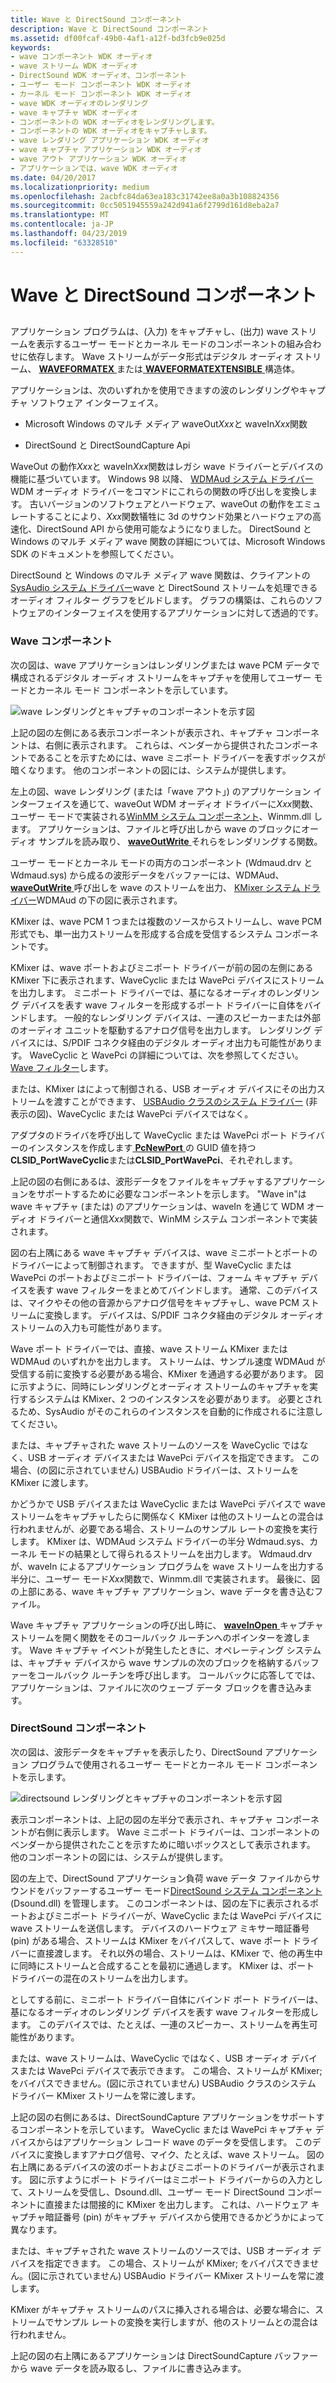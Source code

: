 ```yaml
---
title: Wave と DirectSound コンポーネント
description: Wave と DirectSound コンポーネント
ms.assetid: df00fcaf-49b0-4af1-a12f-bd3fcb9e025d
keywords:
- wave コンポーネント WDK オーディオ
- wave ストリーム WDK オーディオ
- DirectSound WDK オーディオ、コンポーネント
- ユーザー モード コンポーネント WDK オーディオ
- カーネル モード コンポーネント WDK オーディオ
- wave WDK オーディオのレンダリング
- wave キャプチャ WDK オーディオ
- コンポーネントの WDK オーディオをレンダリングします。
- コンポーネントの WDK オーディオをキャプチャします。
- wave レンダリング アプリケーション WDK オーディオ
- wave キャプチャ アプリケーション WDK オーディオ
- wave アウト アプリケーション WDK オーディオ
- アプリケーションでは、wave WDK オーディオ
ms.date: 04/20/2017
ms.localizationpriority: medium
ms.openlocfilehash: 2acbfc84da63ea183c31742ee8a0a3b108824356
ms.sourcegitcommit: 0cc5051945559a242d941a6f2799d161d8eba2a7
ms.translationtype: MT
ms.contentlocale: ja-JP
ms.lasthandoff: 04/23/2019
ms.locfileid: "63328510"
---
```

# <a name="wave-and-directsound-components"></a>Wave と DirectSound コンポーネント


## <span id="wave_and_directsound_components"></span><span id="WAVE_AND_DIRECTSOUND_COMPONENTS"></span>


アプリケーション プログラムは、(入力) をキャプチャし、(出力) wave ストリームを表示するユーザー モードとカーネル モードのコンポーネントの組み合わせに依存します。 Wave ストリームがデータ形式はデジタル オーディオ ストリーム、 [ **WAVEFORMATEX** ](https://msdn.microsoft.com/library/windows/hardware/ff538799)または[ **WAVEFORMATEXTENSIBLE** ](https://msdn.microsoft.com/library/windows/hardware/ff538802)構造体。

アプリケーションは、次のいずれかを使用できますの波のレンダリングやキャプチャ ソフトウェア インターフェイス。

-   Microsoft Windows のマルチ メディア waveOut*Xxx*と waveIn*Xxx*関数

-   DirectSound と DirectSoundCapture Api

WaveOut の動作*Xxx*と waveIn*Xxx*関数はレガシ wave ドライバーとデバイスの機能に基づいています。 Windows 98 以降、 [WDMAud システム ドライバー](user-mode-wdm-audio-components.md#wdmaud_system_driver) WDM オーディオ ドライバーをコマンドにこれらの関数の呼び出しを変換します。 古いバージョンのソフトウェアとハードウェア、waveOut の動作をエミュレートすることにより、*Xxx*関数犠牲に 3d のサウンド効果とハードウェアの高速化、DirectSound API から使用可能なようになりました。 DirectSound と Windows のマルチ メディア wave 関数の詳細については、Microsoft Windows SDK のドキュメントを参照してください。

DirectSound と Windows のマルチ メディア wave 関数は、クライアントの[SysAudio システム ドライバー](kernel-mode-wdm-audio-components.md#sysaudio_system_driver)wave と DirectSound ストリームを処理できるオーディオ フィルター グラフをビルドします。 グラフの構築は、これらのソフトウェアのインターフェイスを使用するアプリケーションに対して透過的です。

### <a name="span-idwavecomponentsspanspan-idwavecomponentsspanspan-idwavecomponentsspanwave-components"></a><span id="Wave_Components"></span><span id="wave_components"></span><span id="WAVE_COMPONENTS"></span>Wave コンポーネント

次の図は、wave アプリケーションはレンダリングまたは wave PCM データで構成されるデジタル オーディオ ストリームをキャプチャを使用してユーザー モードとカーネル モード コンポーネントを示しています。

![wave レンダリングとキャプチャのコンポーネントを示す図](images/wavecomp.png)

上記の図の左側にある表示コンポーネントが表示され、キャプチャ コンポーネントは、右側に表示されます。 これらは、ベンダーから提供されたコンポーネントであることを示すためには、wave ミニポート ドライバーを表すボックスが暗くなります。 他のコンポーネントの図には、システムが提供します。

左上の図、wave レンダリング (または「wave アウト」) のアプリケーション インターフェイスを通じて、waveOut WDM オーディオ ドライバーに*Xxx*関数、ユーザー モードで実装される[WinMM システム コンポーネント](user-mode-wdm-audio-components.md#winmm_system_component)、Winmm.dll します。 アプリケーションは、ファイルと呼び出しから wave のブロックにオーディオ サンプルを読み取り、 [ **waveOutWrite** ](https://msdn.microsoft.com/library/windows/desktop/dd743876)それらをレンダリングする関数。

ユーザー モードとカーネル モードの両方のコンポーネント (Wdmaud.drv と Wdmaud.sys) から成るの波形データをバッファーには、WDMAud、 [ **waveOutWrite** ](https://msdn.microsoft.com/library/windows/desktop/dd743876)呼び出しを wave のストリームを出力、 [KMixer システム ドライバー](kernel-mode-wdm-audio-components.md#kmixer_system_driver)WDMAud の下の図に表示されます。

KMixer は、wave PCM 1 つまたは複数のソースからストリームし、wave PCM 形式でも、単一出力ストリームを形成する合成を受信するシステム コンポーネントです。

KMixer は、wave ポートおよびミニポート ドライバーが前の図の左側にある KMixer 下に表示されます、WaveCyclic または WavePci デバイスにストリームを出力します。 ミニポート ドライバーでは、基になるオーディオのレンダリング デバイスを表す wave フィルターを形成するポート ドライバーに自体をバインドします。 一般的なレンダリング デバイスは、一連のスピーカーまたは外部のオーディオ ユニットを駆動するアナログ信号を出力します。 レンダリング デバイスには、S/PDIF コネクタ経由のデジタル オーディオ出力も可能性があります。 WaveCyclic と WavePci の詳細については、次を参照してください。 [Wave フィルター](wave-filters.md)します。

または、KMixer はによって制御される、USB オーディオ デバイスにその出力ストリームを渡すことができます、 [USBAudio クラスのシステム ドライバー](kernel-mode-wdm-audio-components.md#usbaudio_class_system_driver) (非表示の図)、WaveCyclic または WavePci デバイスではなく。

アダプタのドライバを呼び出して WaveCyclic または WavePci ポート ドライバーのインスタンスを作成します[ **PcNewPort** ](https://msdn.microsoft.com/library/windows/hardware/ff537715)の GUID 値を持つ**CLSID\_PortWaveCyclic**または**CLSID\_PortWavePci**、それぞれします。

上記の図の右側にあるは、波形データをファイルをキャプチャするアプリケーションをサポートするために必要なコンポーネントを示します。 "Wave in"は wave キャプチャ (または) のアプリケーションは、waveIn を通じて WDM オーディオ ドライバーと通信*Xxx*関数で、WinMM システム コンポーネントで実装されます。

図の右上隅にある wave キャプチャ デバイスは、wave ミニポートとポートのドライバーによって制御されます。 できますが、型 WaveCyclic または WavePci のポートおよびミニポート ドライバーは、フォーム キャプチャ デバイスを表す wave フィルターをまとめてバインドします。 通常、このデバイスは、マイクやその他の音源からアナログ信号をキャプチャし、wave PCM ストリームに変換します。 デバイスは、S/PDIF コネクタ経由のデジタル オーディオ ストリームの入力も可能性があります。

Wave ポート ドライバーでは、直接、wave ストリーム KMixer または WDMAud のいずれかを出力します。 ストリームは、サンプル速度 WDMAud が受信する前に変換する必要がある場合、KMixer を通過する必要があります。 図に示すように、同時にレンダリングとオーディオ ストリームのキャプチャを実行するシステムは KMixer、2 つのインスタンスを必要があります。 必要とされるため、SysAudio がそのこれらのインスタンスを自動的に作成されるに注意してください。

または、キャプチャされた wave ストリームのソースを WaveCyclic ではなく、USB オーディオ デバイスまたは WavePci デバイスを指定できます。 この場合、(の図に示されていません) USBAudio ドライバーは、ストリームを KMixer に渡します。

かどうかで USB デバイスまたは WaveCyclic または WavePci デバイスで wave ストリームをキャプチャしたらに関係なく KMixer は他のストリームとの混合は行われませんが、必要である場合、ストリームのサンプル レートの変換を実行します。 KMixer は、WDMAud システム ドライバーの半分 Wdmaud.sys、カーネル モードの結果として得られるストリームを出力します。 Wdmaud.drv が、waveIn によるアプリケーション プログラムを wave ストリームを出力する半分に、ユーザー モード*Xxx*関数で、Winmm.dll で実装されます。 最後に、図の上部にある、wave キャプチャ アプリケーション、wave データを書き込むファイル。

Wave キャプチャ アプリケーションの呼び出し時に、 [ **waveInOpen** ](https://msdn.microsoft.com/library/windows/desktop/dd743847)キャプチャ ストリームを開く関数をそのコールバック ルーチンへのポインターを渡します。 Wave キャプチャ イベントが発生したときに、オペレーティング システムは、キャプチャ デバイスから wave サンプルの次のブロックを格納するバッファーをコールバック ルーチンを呼び出します。 コールバックに応答してでは、アプリケーションは、ファイルに次のウェーブ データ ブロックを書き込みます。

### <a name="span-iddirectsoundcomponentsspanspan-iddirectsoundcomponentsspanspan-iddirectsoundcomponentsspandirectsound-components"></a><span id="DirectSound_Components"></span><span id="directsound_components"></span><span id="DIRECTSOUND_COMPONENTS"></span>DirectSound コンポーネント

次の図は、波形データをキャプチャを表示したり、DirectSound アプリケーション プログラムで使用されるユーザー モードとカーネル モード コンポーネントを示します。

![directsound レンダリングとキャプチャのコンポーネントを示す図](images/dscomp.png)

表示コンポーネントは、上記の図の左半分で表示され、キャプチャ コンポーネントが右側に表示します。 Wave ミニポート ドライバーは、コンポーネントのベンダーから提供されたことを示すために暗いボックスとして表示されます。 他のコンポーネントの図には、システムが提供します。

図の左上で、DirectSound アプリケーション負荷 wave データ ファイルからサウンドをバッファーするユーザー モード[DirectSound システム コンポーネント](user-mode-wdm-audio-components.md#directsound_system_component)(Dsound.dll) を管理します。 このコンポーネントは、図の左下に表示されるポートおよびミニポート ドライバーが、WaveCyclic または WavePci デバイスに wave ストリームを送信します。 デバイスのハードウェア ミキサー暗証番号 (pin) がある場合、ストリームは KMixer をバイパスして、wave ポート ドライバーに直接渡します。 それ以外の場合、ストリームは、KMixer で、他の再生中に同時にストリームと合成することを最初に通過します。 KMixer は、ポート ドライバーの混在のストリームを出力します。

としてする前に、ミニポート ドライバー自体にバインド ポート ドライバーは、基になるオーディオのレンダリング デバイスを表す wave フィルターを形成します。 このデバイスでは、たとえば、一連のスピーカー、ストリームを再生可能性があります。

または、wave ストリームは、WaveCyclic ではなく、USB オーディオ デバイスまたは WavePci デバイスで表示できます。 この場合、ストリームが KMixer; をバイパスできません。(図に示されていません) USBAudio クラスのシステム ドライバー KMixer ストリームを常に渡します。

上記の図の右側にあるは、DirectSoundCapture アプリケーションをサポートするコンポーネントを示しています。 WaveCyclic または WavePci キャプチャ デバイスからはアプリケーション レコード wave のデータを受信します。 このデバイスに変換しますアナログ信号、マイク、たとえば、wave ストリーム。 図の右上隅にあるデバイスの波のポートおよびミニポートのドライバーが表示されます。 図に示すようにポート ドライバーはミニポート ドライバーからの入力として、ストリームを受信し、Dsound.dll、ユーザー モード DirectSound コンポーネントに直接または間接的に KMixer を出力します。 これは、ハードウェア キャプチャ暗証番号 (pin) がキャプチャ デバイスから使用できるかどうかによって異なります。

または、キャプチャされた wave ストリームのソースでは、USB オーディオ デバイスを指定できます。 この場合、ストリームが KMixer; をバイパスできません。(図に示されていません) USBAudio ドライバー KMixer ストリームを常に渡します。

KMixer がキャプチャ ストリームのパスに挿入される場合は、必要な場合に、ストリームでサンプル レートの変換を実行しますが、他のストリームとの混合は行われません。

上記の図の右上隅にあるアプリケーションは DirectSoundCapture バッファーから wave データを読み取るし、ファイルに書き込みます。

 

 




